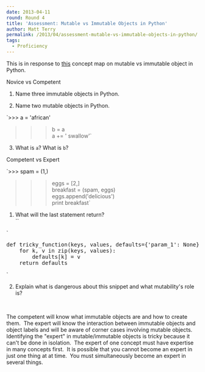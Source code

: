 ```yaml
---
date: 2013-04-11
round: Round 4
title: 'Assessment: Mutable vs Immutable Objects in Python'
author: Matt Terry
permalink: /2013/04/assessment-mutable-vs-immutable-objects-in-python/
tags:
  - Proficiency
---
```

This is in response to [this][1] concept map on mutable vs immutable object in Python.

Novice vs Competent

1. Name three immutable objects in Python.

2. Name two mutable objects in Python.

`>>> a = 'african'<br />
>>> b = a<br />
>>> a += ' swallow'`

3. What is `a`? What is `b`?

Competent vs Expert

`>>> spam = (1,)<br />
>>> eggs = [2,]<br />
>>> breakfast = (spam, eggs)<br />
>>> eggs.append('delicious')<br />
>>> print breakfast`

1) What will the last statement return?  
``

`
<pre>
def tricky_function(keys, values, defaults={'param_1': None}):
    for k, v in zip(keys, values):
        defaults[k] = v
    return defaults
</pre>
<p>`

2) Explain what is dangerous about this snippet and what mutability's role is?

&nbsp;

The competent will know what immutable objects are and how to create them.  The expert will know the interaction between immutable objects and object labels and will be aware of corner cases involving mutable objects.  Identifying the "expert" in mutable/immutable objects is tricky because it can't be done in isolation.  The expert of one concept must have expertise in many concepts first.  It is possible that you cannot become an expert in just one thing at at time.  You must simultaneously become an expert in several things.

 [1]: http://teaching.software-carpentry.org/2013/03/27/concept-map-mutable-and-immutable-objects-in-python/
